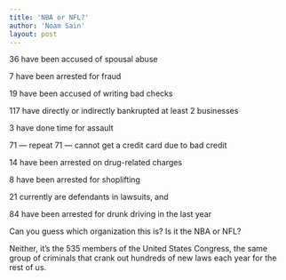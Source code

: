 ```yaml
---
title: 'NBA or NFL?'
author: 'Noam Sain'
layout: post
---
```


36 have been accused of spousal abuse  
  
7 have been arrested for fraud

19 have been accused of writing bad checks

117 have directly or indirectly bankrupted at least 2 businesses

3 have done time for assault

71 — repeat 71 — cannot get a credit card due to bad credit

14 have been arrested on drug-related charges

8 have been arrested for shoplifting

21 currently are defendants in lawsuits, and

84 have been arrested for drunk driving in the last year

Can you guess which organization this is? Is it the NBA or NFL?

Neither, it’s the 535 members of the United States Congress, the same group of criminals that crank out hundreds of new laws each year for the rest of us.